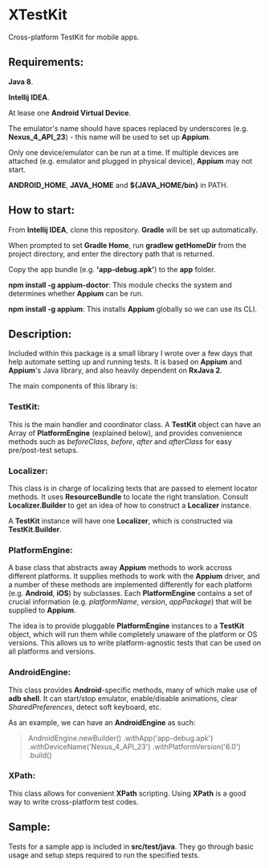 # XTestKit
Cross-platform TestKit for mobile apps.

## Requirements:

**Java 8**.

**Intellij IDEA**.

At lease one **Android Virtual Device**. 

The emulator's name should have spaces replaced by underscores (e.g. **Nexus_4_API_23**) - this name will be used to set up **Appium**.

Only one device/emulator can be run at a time. If multiple devices are attached (e.g. emulator and plugged in physical device), **Appium** may not start.

**ANDROID_HOME**, **JAVA_HOME** and **${JAVA_HOME/bin}** in PATH.

## How to start:

From **Intellij IDEA**, clone this repository. **Gradle** will be set up automatically.

When prompted to set **Gradle Home**, run **gradlew getHomeDir** from the project directory, and enter the directory path that is returned.

Copy the app bundle (e.g. **'app-debug.apk'**) to the **app** folder.

**npm install -g appium-doctor**: This module checks the system and determines whether **Appium** can be run.

**npm install -g appium**: This installs **Appium** globally so we can use its CLI.

## Description:

Included within this package is a small library I wrote over a few days that help automate setting up and running tests. It is based on **Appium** and **Appium**'s Java library, and also heavily dependent on **RxJava 2**.

The main components of this library is:

### TestKit: 

This is the main handler and coordinator class. A **TestKit** object can have an Array of **PlatformEngine** (explained below), and provides convenience methods such as *beforeClass*, *before*, *after* and *afterClass* for easy pre/post-test setups.

### Localizer:

This class is in charge of localizing texts that are passed to element locator methods. It uses **ResourceBundle** to locate
the right translation. Consult **Localizer.Builder** to get an idea of how to construct a **Localizer** instance.

A **TestKit** instance will have one **Localizer**, which is constructed via **TestKit.Builder**.

### PlatformEngine: 

A base class that abstracts away **Appium** methods to work accross different platforms. It supplies methods to work with the **Appium** driver, and a number of these methods are implemented differently for each platform (e.g. **Android**, **iOS**) by subclasses. Each **PlatformEngine** contains a set of crucial information (e.g. *platformName*, *version*, *appPackage*) that will be supplied to **Appium**.

The idea is to provide pluggable **PlatformEngine** instances to a **TestKit** object, which will run them while completely unaware of the platform or OS versions. This allows us to write platform-agnostic tests that can be used on all platforms and versions.

### AndroidEngine: 

This class provides **Android**-specific methods, many of which make use of **adb shell**. It can start/stop emulator, enable/disable animations, clear *SharedPreferences*, detect soft keyboard, etc.

As an example, we can have an **AndroidEngine** as such:

> AndroidEngine.newBuilder()
  .withApp('app-debug.apk')
  .withDeviceName('Nexus_4_API_23')
  .withPlatformVersion('6.0')
  .build()

### XPath: 

This class allows for convenient **XPath** scripting. Using **XPath** is a good way to write cross-platform test codes.

## Sample:

Tests for a sample app is included in **src/test/java**. They go through basic usage and setup steps required to run the specified tests.
